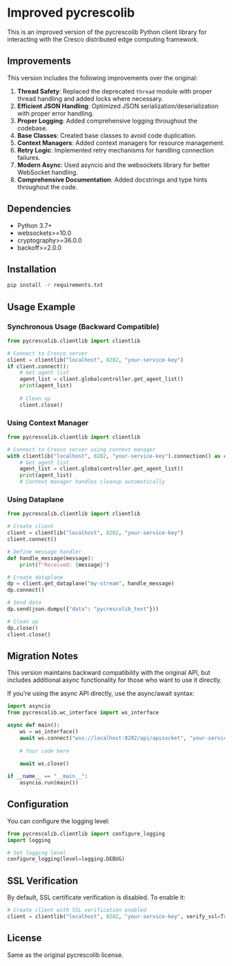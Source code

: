 # Improved pycrescolib

This is an improved version of the pycrescolib Python client library for interacting with the Cresco distributed edge computing framework.

## Improvements

This version includes the following improvements over the original:

1. **Thread Safety**: Replaced the deprecated `thread` module with proper thread handling and added locks where necessary.
2. **Efficient JSON Handling**: Optimized JSON serialization/deserialization with proper error handling.
3. **Proper Logging**: Added comprehensive logging throughout the codebase.
4. **Base Classes**: Created base classes to avoid code duplication.
5. **Context Managers**: Added context managers for resource management.
6. **Retry Logic**: Implemented retry mechanisms for handling connection failures.
7. **Modern Async**: Used asyncio and the websockets library for better WebSocket handling.
8. **Comprehensive Documentation**: Added docstrings and type hints throughout the code.

## Dependencies

- Python 3.7+
- websockets>=10.0
- cryptography>=36.0.0
- backoff>=2.0.0

## Installation

```bash
pip install -r requirements.txt
```

## Usage Example

### Synchronous Usage (Backward Compatible)

```python
from pycrescolib.clientlib import clientlib

# Connect to Cresco server
client = clientlib("localhost", 8282, "your-service-key")
if client.connect():
    # Get agent list
    agent_list = client.globalcontroller.get_agent_list()
    print(agent_list)
    
    # Clean up
    client.close()
```

### Using Context Manager

```python
from pycrescolib.clientlib import clientlib

# Connect to Cresco server using context manager
with clientlib("localhost", 8282, "your-service-key").connection() as client:
    # Get agent list
    agent_list = client.globalcontroller.get_agent_list()
    print(agent_list)
    # Context manager handles cleanup automatically
```

### Using Dataplane

```python
from pycrescolib.clientlib import clientlib

# Create client
client = clientlib("localhost", 8282, "your-service-key")
client.connect()

# Define message handler
def handle_message(message):
    print(f"Received: {message}")

# Create dataplane
dp = client.get_dataplane("my-stream", handle_message)
dp.connect()

# Send data
dp.send(json.dumps({"data": "pycrescolib_test"}))

# Clean up
dp.close()
client.close()
```

## Migration Notes

This version maintains backward compatibility with the original API, but includes additional async functionality for those who want to use it directly.

If you're using the async API directly, use the async/await syntax:

```python
import asyncio
from pycrescolib.wc_interface import ws_interface

async def main():
    ws = ws_interface()
    await ws.connect("wss://localhost:8282/api/apisocket", "your-service-key")
    
    # Your code here
    
    await ws.close()

if __name__ == "__main__":
    asyncio.run(main())
```

## Configuration

You can configure the logging level:

```python
from pycrescolib.clientlib import configure_logging
import logging

# Set logging level
configure_logging(level=logging.DEBUG)
```

## SSL Verification

By default, SSL certificate verification is disabled. To enable it:

```python
# Create client with SSL verification enabled
client = clientlib("localhost", 8282, "your-service-key", verify_ssl=True)
```

## License

Same as the original pycrescolib license.